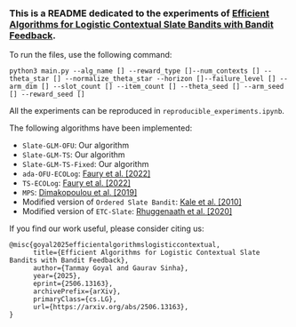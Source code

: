 ### This is a README dedicated to the experiments of [Efficient Algorithms for Logistic Contextual Slate Bandits with Bandit Feedback](https://arxiv.org/abs/2506.13163).


To run the files, use the following command:

`python3 main.py --alg_name [] --reward_type []--num_contexts [] --theta_star [] --normalize_theta_star --horizon []--failure_level [] --arm_dim [] --slot_count [] --item_count [] --theta_seed [] --arm_seed [] --reward_seed []`

All the experiments can be reproduced in ```reproducible_experiments.ipynb```.

The following algorithms have been implemented:
- `Slate-GLM-OFU`: Our algorithm
- `Slate-GLM-TS`: Our algorithm
- `Slate-GLM-TS-Fixed`: Our algorithm
- `ada-OFU-ECOLog`: [Faury et al. [2022]](https://arxiv.org/pdf/2201.01985)
- `TS-ECOLog`: [Faury et al. [2022]](https://arxiv.org/pdf/2201.01985)
- `MPS`: [Dimakopoulou et al. [2019]](https://www.ijcai.org/proceedings/2019/0308.pdf)
- Modified version of `Ordered Slate Bandit`: [Kale et al. [2010]](https://papers.nips.cc/paper_files/paper/2010/file/390e982518a50e280d8e2b535462ec1f-Paper.pdf)
- Modified version of `ETC-Slate`: [Rhuggenaath et al. [2020]](https://arxiv.org/pdf/2004.09957)

If you find our work useful, please consider citing us:
```
@misc{goyal2025efficientalgorithmslogisticcontextual,
      title={Efficient Algorithms for Logistic Contextual Slate Bandits with Bandit Feedback}, 
      author={Tanmay Goyal and Gaurav Sinha},
      year={2025},
      eprint={2506.13163},
      archivePrefix={arXiv},
      primaryClass={cs.LG},
      url={https://arxiv.org/abs/2506.13163}, 
}
```